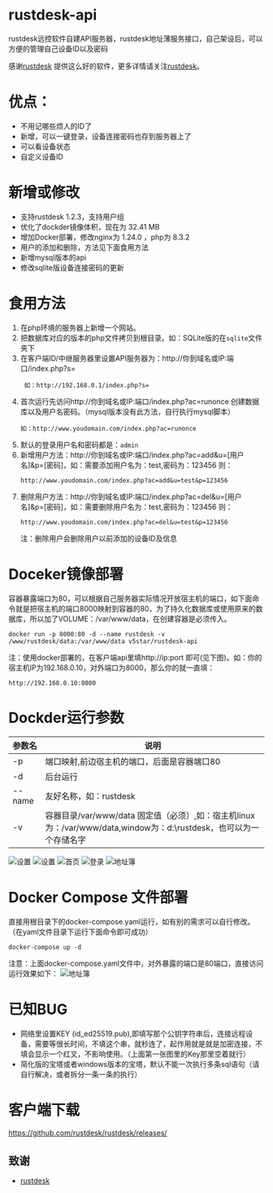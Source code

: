 # rustdesk-api
rustdesk远控软件自建API服务器，rustdesk地址薄服务接口，自己架设后，可以方便的管理自己设备ID以及密码

感谢[rustdesk](https://github.com/rustdesk/rustdesk/releases/) 提供这么好的软件，更多详情请关注[rustdesk](https://github.com/rustdesk)。

# 优点：
- 不用记哪些烦人的ID了
- 新增，可以一键登录，设备连接密码也存到服务器上了
- 可以看设备状态
- 自定义设备ID

# 新增或修改
- 支持rustdesk 1.2.3，支持用户组
- 优化了dockder镜像体积，现在为 32.41 MB
- 增加Docker部署，修改nginx为 1.24.0 ，php为 8.3.2
- 用户的添加和删除，方法见下面食用方法
- 新增mysql版本的api
- 修改sqlite版设备连接密码的更新


# 食用方法
1. 在php环境的服务器上新增一个网站。
2. 把数据库对应的版本的php文件拷贝到根目录。如：SQLite版的在``` sqlite ```文件夹下
3. 在客户端ID/中继服务器里设置API服务器为：http://你到域名或IP:端口/index.php?s=
   ```
    如：http://192.168.0.1/index.php?s=
   ```
4. 首次运行先访问http://你到域名或IP:端口/index.php?ac=runonce 创建数据库以及用户名密码。（mysql版本没有此方法，自行执行mysql脚本）
   ```
   如：http://www.youdomain.com/index.php?ac=runonce
   ```
6. 默认的登录用户名和密码都是：``` admin ```
7. 新增用户方法：http://你到域名或IP:端口/index.php?ac=add&u=[用户名]&p=[密码]，如：需要添加用户名为：test,密码为：123456 则：
   ```
   http://www.youdomain.com/index.php?ac=add&u=test&p=123456
   ```
8. 删除用户方法：http://你到域名或IP:端口/index.php?ac=del&u=[用户名]&p=[密码]，如：需要删除用户名为：test,密码为：123456 则：
   ```
   http://www.youdomain.com/index.php?ac=del&u=test&p=123456
   ```
   注：删除用户会删除用户以前添加的设备ID及信息
   
# Doceker镜像部署
容器暴露端口为80，可以根据自己服务器实际情况开放宿主机的端口，如下面命令就是把宿主机的端口8000映射到容器的80，为了持久化数据库或使用原来的数据库，所以加了VOLUME：/var/www/data，在创建容器是必须传入。
   ```
   docker run -p 8000:80 -d --name rustdesk -v /www/rustdesk/data:/var/www/data v5star/rustdesk-api
   ```
   注：使用docker部署的，在客户端api里填http://ip:port 即可(见下图)。如：你的宿主机IP为192.168.0.10，对外端口为8000，那么你的就一直填：
   ```
   http://192.168.0.10:8000
   ```  

# Dockder运行参数

|  参数名   | 说明  |
|  ----  | ----  |
| -p  | 端口映射,前边宿主机的端口，后面是容器端口80 |
| -d  | 后台运行 |
| --name  | 友好名称，如：rustdesk |
| -v  | 容器目录/var/www/data 固定值（必须）,如：宿主机linux为：/var/www/data,window为：d:\rustdesk，也可以为一个存储名字 |

![设置](./Snapshots/20240126112408.png)
![设置](./Snapshots/20230826163152.png)
![首页](./Snapshots/index.png)
![登录](./Snapshots/login.png)
![地址簿](./Snapshots/20230826163000.png)

# Docker Compose 文件部署
直接用根目录下的docker-compose.yaml运行，如有别的需求可以自行修改。（在yaml文件目录下运行下面命令即可成功）
   ```
   docker-compose up -d
   ```
注意：上面docker-compose.yaml文件中，对外暴露的端口是80端口，直接访问运行效果如下：
![地址簿](./Snapshots/20240602134722.png)

# 已知BUG
- 网络里设置KEY (id_ed25519.pub),即填写那个公钥字符串后，连接远程设备，需要等很长时间，不填这个串，就秒连了，起作用就是就是加密连接，不填会显示一个红叉，不影响使用。（上面第一张图里的Key那里空着就行）
- 简化版的宝塔或者windows版本的宝塔，默认不能一次执行多条sql语句（请自行解决，或者拆分一条一条的执行）

# 客户端下载
   https://github.com/rustdesk/rustdesk/releases/

## 致谢
- [rustdesk](https://github.com/rustdesk)
